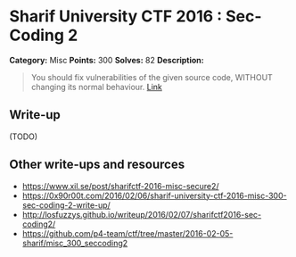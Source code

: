 # Sharif University CTF 2016 : Sec-Coding 2

**Category:** Misc
**Points:** 300
**Solves:** 82
**Description:**

> You should fix vulnerabilities of the given source code, WITHOUT changing its normal behaviour. [Link](http://ctf.sharif.edu:39455/chal/sec/problem.php?problem=ctf6_seccoding2)


## Write-up

(TODO)

## Other write-ups and resources

* <https://www.xil.se/post/sharifctf-2016-misc-secure2/>
* <https://0x90r00t.com/2016/02/06/sharif-university-ctf-2016-misc-300-sec-coding-2-write-up/>
* <http://losfuzzys.github.io/writeup/2016/02/07/sharifctf2016-sec-coding2/>
* <https://github.com/p4-team/ctf/tree/master/2016-02-05-sharif/misc_300_seccoding2>
